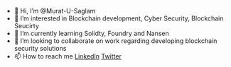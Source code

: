 - 👋 Hi, I’m @Murat-U-Saglam
- 👀 I’m interested in Blockchain development, Cyber Security, Blockchain Seucirty
- 🌱 I’m currently learning Solidty, Foundry and Nansen
- 💞️ I’m looking to collaborate on work regarding developing blockchain security solutions
- 📫 How to reach me [LinkedIn](https://www.linkedin.com/in/murat-saglam/) [Twitter](https://twitter.com/MuratUSaglam)

<!---
Murat-U-Saglam/Murat-U-Saglam is a ✨ special ✨ repository because its `README.md` (this file) appears on your GitHub profile.
You can click the Preview link to take a look at your changes.
--->
